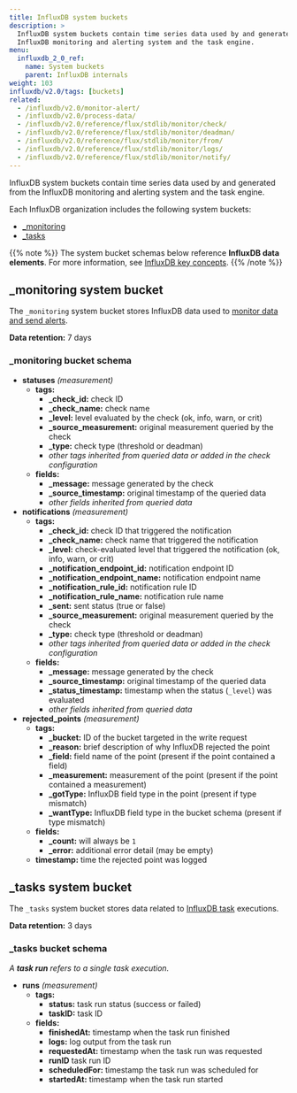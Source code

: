 ```yaml
---
title: InfluxDB system buckets
description: >
  InfluxDB system buckets contain time series data used by and generated from the
  InfluxDB monitoring and alerting system and the task engine.
menu:
  influxdb_2_0_ref:
    name: System buckets
    parent: InfluxDB internals
weight: 103
influxdb/v2.0/tags: [buckets]
related:
  - /influxdb/v2.0/monitor-alert/
  - /influxdb/v2.0/process-data/
  - /influxdb/v2.0/reference/flux/stdlib/monitor/check/
  - /influxdb/v2.0/reference/flux/stdlib/monitor/deadman/
  - /influxdb/v2.0/reference/flux/stdlib/monitor/from/
  - /influxdb/v2.0/reference/flux/stdlib/monitor/logs/
  - /influxdb/v2.0/reference/flux/stdlib/monitor/notify/
---
```


InfluxDB system buckets contain time series data used by and generated from the
InfluxDB monitoring and alerting system and the task engine.

Each InfluxDB organization includes the following system buckets:

- [\_monitoring](#_monitoring-system-bucket)
- [\_tasks](#_tasks-system-bucket)

{{% note %}}
The system bucket schemas below reference **InfluxDB data elements**.
For more information, see [InfluxDB key concepts](/influxdb/v2.0/reference/key-concepts/data-elements/).
{{% /note %}}

## \_monitoring system bucket
The `_monitoring` system bucket stores InfluxDB data used to
[monitor data and send alerts](/influxdb/v2.0/monitor-alert/).

**Data retention:** 7 days

### \_monitoring bucket schema

- **statuses** _(measurement)_
    - **tags:**
        - **\_check\_id:** check ID
        - **\_check\_name:** check name
        - **\_level:** level evaluated by the check (ok, info, warn, or crit)
        - **\_source\_measurement:** original measurement queried by the check
        - **\_type:** check type (threshold or deadman)
        - _other tags inherited from queried data or added in the check configuration_
    - **fields:**
        - **\_message:** message generated by the check
        - **\_source_timestamp:** original timestamp of the queried data
        - _other fields inherited from queried data_
- **notifications** _(measurement)_
    - **tags:**
        - **\_check\_id:** check ID that triggered the notification
        - **\_check\_name:** check name that triggered the notification
        - **\_level:** check-evaluated level that triggered the notification (ok, info, warn, or crit)
        - **\_notification_endpoint_id:** notification endpoint ID
        - **\_notification_endpoint_name:** notification endpoint name
        - **\_notification_rule_id:** notification rule ID
        - **\_notification_rule_name:** notification rule name
        - **\_sent:** sent status (true or false)
        - **\_source\_measurement:** original measurement queried by the check
        - **\_type:** check type (threshold or deadman)
        - _other tags inherited from queried data or added in the check configuration_
    - **fields:**
        - **\_message:** message generated by the check
        - **\_source_timestamp:** original timestamp of the queried data
        - **\_status_timestamp:** timestamp when the status (`_level`) was evaluated
        - _other fields inherited from queried data_
- **rejected_points** _(measurement)_
    - **tags:**
      - **\_bucket:** ID of the bucket targeted in the write request
      - **\_reason:** brief description of why InfluxDB rejected the point
      - **\_field:** field name of the point (present if the point contained a field)
      - **\_measurement:** measurement of the point (present if the point contained a measurement)
      - **\_gotType:** InfluxDB field type in the point (present if type mismatch)
      - **\_wantType:** InfluxDB field type in the bucket schema (present if type mismatch)
    - **fields:**
      - **\_count:** will always be `1`
      - **\_error:** additional error detail (may be empty)
    - **timestamp:** time the rejected point was logged

## \_tasks system bucket
The `_tasks` system bucket stores data related to [InfluxDB task](/influxdb/v2.0/process-data/) executions.

**Data retention:** 3 days

### \_tasks bucket schema

_A **task run** refers to a single task execution._

- **runs** _(measurement)_
    - **tags:**
        - **status:** task run status (success or failed)
        - **taskID:** task ID
    - **fields:**
        - **finishedAt:** timestamp when the task run finished
        - **logs:** log output from the task run
        - **requestedAt:** timestamp when the task run was requested
        - **runID** task run ID
        - **scheduledFor:** timestamp the task run was scheduled for
        - **startedAt:** timestamp when the task run started
